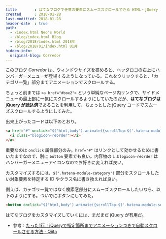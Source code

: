```yaml
---
title        : はてなブログで任意の要素にスムーズスクロールできる HTML・jQuery コード
created      : 2018-01-28
last-modified: 2018-01-28
header-date  : true
path:
  - /index.html Neo's World
  - /blog/index.html Blog
  - /blog/2018/index.html 2018年
  - /blog/2018/01/index.html 01月
hidden-info:
  original-blog: Corredor
---
```


このブログ *Corredor* は、ウィンドウサイズを狭めると、ヘッダロゴの右上にハンバーガーメニューが登場するようになっている。これをクリックすると、「カテゴリ一覧」部分までアニメーションでスクロールする。

ちょっと前までは `<a href="#box2">` という単純なページ内リンクで、サイドメニューの最上部に一気にスクロールするようにしていたのだが、**はてなブログは jQuery が読込済**であることを利用して、ちょっとした jQuery コードでスムーズスクロールするようにしてみた。

出来上がったコードは以下のとおり。

```html
<a href="#" onclick="$('html,body').animate({scrollTop:$('.hatena-module-category').offset().top});return false;">
  <i class="blogicon-reorder"></i>
</a>
```

重要なのは `onclick` 属性部分のみ。`href="#"` はリンクとして効かせるために書いたまでなので、別に `button` 要素でも良い。内容物の `i.blogicon-reorder` はハンバーガーメニューアイコンなのでお好きに変えれば良い。

カスタマイズするには、`$('.hatena-module-category')` 部分をスクロールしたい対象要素を特定する ID やクラス名に書き換えれば良い。

例えば、カテゴリ一覧ではなく検索窓部分にスムーズスクロールしたいなら、以下のようにする。ついでにボタンにしてみた。

```html
<button onclick="$('html,body').animate({scrollTop:$('.hatena-module-search-box').offset().top});">検索窓へ</button>
```

はてなブログをカスタマイズしていくには、まだまだ jQuery が有用だ。

- 参考：[たった1行！jQueryで指定箇所までアニメーションつきで自動スクロールさせる方法 - Qiita](https://qiita.com/yamaguchi_takashi/items/edce735e825631993a74)
